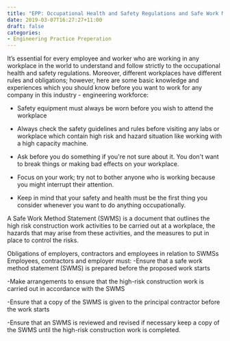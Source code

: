 ```yaml
---
title: "EPP: Occupational Health and Safety Regulations and Safe Work Method Statements (SWMS)"
date: 2019-03-07T16:27:27+11:00
draft: false
categories:
- Engineering Practice Preperation
---
```


It’s essential for every employee and worker who are working in any workplace in the world to understand and follow strictly to the occupational health and safety regulations. Moreover, different workplaces have different rules and obligations; however, here are some basic knowledge and experiences which you should know before you want to work for any company in this industry - engineering workforce:


- Safety equipment must always be worn before you wish to attend the workplace


- Always check the safety guidelines and rules before visiting any labs or workplace which contain high risk and hazard situation like working with a high capacity machine.


- Ask before you do something if you're not sure about it. You don't want to break things or making bad effects on your workplace.


- Focus on your work; try not to bother anyone who is working because you might interrupt their attention.


- Keep in mind that your safety and health must be the first thing you consider whenever you want to do anything occupationally.


A Safe Work Method Statement (SWMS) is a document that outlines the high risk construction work activities to be carried out at a workplace, the hazards that may arise from these activities, and the measures to put in place to control the risks. 


Obligations of employers, contractors and employees in relation to SWMSs
Employees, contractors and employer must:
-Ensure that a safe work method statement (SWMS) is prepared before the proposed work starts


-Make arrangements to ensure that the high-risk construction work is carried out in accordance with the SWMS


-Ensure that a copy of the SWMS is given to the principal contractor before the work starts


-Ensure that an SWMS is reviewed and revised if necessary
keep a copy of the SWMS until the high-risk construction work is completed.
